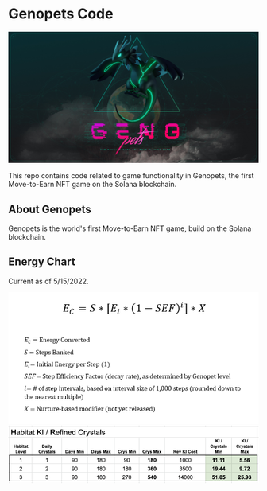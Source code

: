 # Genopets Code
<img src="https://github.com/jwhudnall/Genopets/blob/main/static/images/genopets-og-banner.jpeg?raw=true">

This repo contains code related to game functionality in Genopets, the first Move-to-Earn NFT game on the Solana blockchain.

## About Genopets
Genopets is the world's first Move-to-Earn NFT game, build on the Solana blockchain.

## Energy Chart
Current as of 5/15/2022.

<img src="https://github.com/jwhudnall/Genopets/blob/main/static/images/genopets-energy.png?raw=true">

<img src="https://github.com/jwhudnall/Genopets/blob/main/static/images/habitat-level-crystal-ki-efficiency.png?raw=true">
